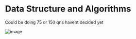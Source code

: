 # Data Structure and Algorithms 
Could be doing 75 or 150 qns havent decided yet 

![image](https://github.com/SaravannanP/DataStructAndAlgo/assets/67651440/414da82d-4730-4a2a-b65c-987a9198d722)




